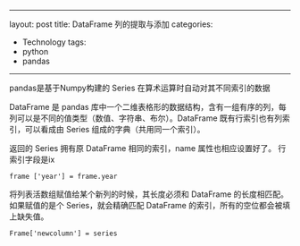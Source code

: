 

---
layout: post
title: DataFrame 列的提取与添加
categories: 
- Technology
tags:
- python
- pandas

---

pandas是基于Numpy构建的 
Series 在算术运算时自动对其不同索引的数据 

DataFrame 是 pandas 库中一个二维表格形的数据结构，含有一组有序的列，每列可以是不同的值类型（数值、字符串、布尔）。DataFrame 既有行索引也有列索引，可以看成由 Series 组成的字典（共用同一个索引）。


 <!--more-->

返回的 Series 拥有原 DataFrame 相同的索引，name 属性也相应设置好了。
行索引字段是ix 

	frame ['year'] = frame.year


将列表活数组赋值给某个新列的时候，其长度必须和 DataFrame 的长度相匹配。如果赋值的是个 Series，就会精确匹配 DataFrame 的索引，所有的空位都会被填上缺失值。

	Frame['newcolumn'] = series


